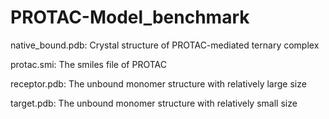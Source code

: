 # PROTAC-Model_benchmark
native_bound.pdb: Crystal structure of PROTAC-mediated ternary complex  
  
protac.smi: The smiles file of PROTAC  
  
receptor.pdb: The unbound monomer structure with relatively large size  
  
target.pdb: The unbound monomer structure with relatively small size
